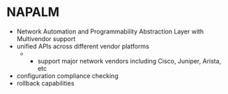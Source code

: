 # NAPALM
- Network Automation and Programmability Abstraction Layer with Multivendor support
- unified APIs across different vendor platforms
    - - support major network vendors including Cisco, Juniper, Arista, etc
- configuration compliance checking
- rollback capabilities
